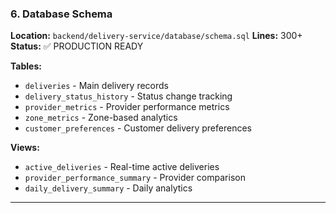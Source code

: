 ### 6. Database Schema

**Location:** `backend/delivery-service/database/schema.sql`
**Lines:** 300+
**Status:** ✅ PRODUCTION READY

**Tables:**

- `deliveries` - Main delivery records
- `delivery_status_history` - Status change tracking
- `provider_metrics` - Provider performance metrics
- `zone_metrics` - Zone-based analytics
- `customer_preferences` - Customer delivery preferences

**Views:**

- `active_deliveries` - Real-time active deliveries
- `provider_performance_summary` - Provider comparison
- `daily_delivery_summary` - Daily analytics

---
